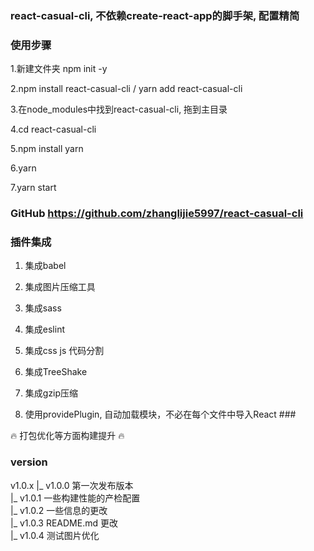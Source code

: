 ### react-casual-cli, 不依赖create-react-app的脚手架, 配置精简 ###

### 使用步骤 ### 

1.新建文件夹 npm init -y

2.npm install react-casual-cli / yarn add react-casual-cli

3.在node_modules中找到react-casual-cli, 拖到主目录

4.cd react-casual-cli 

5.npm install yarn 

6.yarn

7.yarn start

### GitHub https://github.com/zhanglijie5997/react-casual-cli ###

### 插件集成 ###

1. 集成babel

2. 集成图片压缩工具

3. 集成sass

4. 集成eslint

5. 集成css js 代码分割

6. 集成TreeShake

7. 集成gzip压缩

8. 使用providePlugin,  自动加载模块，不必在每个文件中导入React ### 

🔥 打包优化等方面构建提升 🔥

### version ###

v1.0.x 
  |_ v1.0.0 第一次发布版本  
  |_ v1.0.1 一些构建性能的产检配置  
  |_ v1.0.2 一些信息的更改  
  |_ v1.0.3 README.md 更改  
  |_ v1.0.4 测试图片优化  

